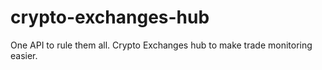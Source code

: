 crypto-exchanges-hub
====================

One API to rule them all. Crypto Exchanges hub to make trade monitoring easier.
